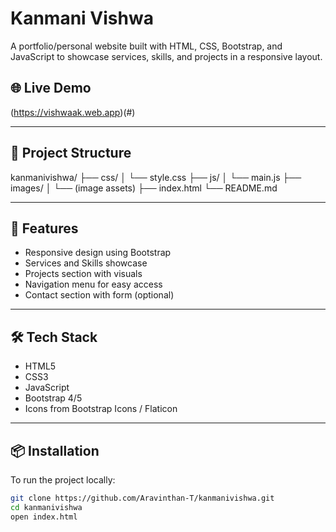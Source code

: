 # Kanmani Vishwa

A portfolio/personal website built with HTML, CSS, Bootstrap, and JavaScript to showcase services, skills, and projects in a responsive layout.

## 🌐 Live Demo

(https://vishwaak.web.app)(#)  

---

## 📁 Project Structure
kanmanivishwa/
├── css/
│ └── style.css
├── js/
│ └── main.js
├── images/
│ └── (image assets)
├── index.html
└── README.md

---

## 🚀 Features

- Responsive design using Bootstrap
- Services and Skills showcase
- Projects section with visuals
- Navigation menu for easy access
- Contact section with form (optional)

---

## 🛠️ Tech Stack

- HTML5
- CSS3
- JavaScript
- Bootstrap 4/5
- Icons from Bootstrap Icons / Flaticon

---

## 📦 Installation

To run the project locally:

```bash
git clone https://github.com/Aravinthan-T/kanmanivishwa.git
cd kanmanivishwa
open index.html


